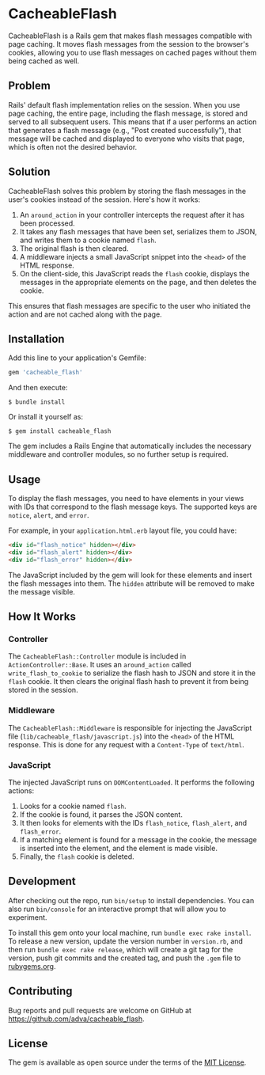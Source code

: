 # CacheableFlash

CacheableFlash is a Rails gem that makes flash messages compatible with page caching. It moves flash messages from the session to the browser's cookies, allowing you to use flash messages on cached pages without them being cached as well.

## Problem

Rails' default flash implementation relies on the session. When you use page caching, the entire page, including the flash message, is stored and served to all subsequent users. This means that if a user performs an action that generates a flash message (e.g., "Post created successfully"), that message will be cached and displayed to everyone who visits that page, which is often not the desired behavior.

## Solution

CacheableFlash solves this problem by storing the flash messages in the user's cookies instead of the session. Here's how it works:

1.  An `around_action` in your controller intercepts the request after it has been processed.
2.  It takes any flash messages that have been set, serializes them to JSON, and writes them to a cookie named `flash`.
3.  The original flash is then cleared.
4.  A middleware injects a small JavaScript snippet into the `<head>` of the HTML response.
5.  On the client-side, this JavaScript reads the `flash` cookie, displays the messages in the appropriate elements on the page, and then deletes the cookie.

This ensures that flash messages are specific to the user who initiated the action and are not cached along with the page.

## Installation

Add this line to your application's Gemfile:

```ruby
gem 'cacheable_flash'
```

And then execute:

    $ bundle install

Or install it yourself as:

    $ gem install cacheable_flash

The gem includes a Rails Engine that automatically includes the necessary middleware and controller modules, so no further setup is required.

## Usage

To display the flash messages, you need to have elements in your views with IDs that correspond to the flash message keys. The supported keys are `notice`, `alert`, and `error`.

For example, in your `application.html.erb` layout file, you could have:

```html
<div id="flash_notice" hidden></div>
<div id="flash_alert" hidden></div>
<div id="flash_error" hidden></div>
```

The JavaScript included by the gem will look for these elements and insert the flash messages into them. The `hidden` attribute will be removed to make the message visible.

## How It Works

### Controller

The `CacheableFlash::Controller` module is included in `ActionController::Base`. It uses an `around_action` called `write_flash_to_cookie` to serialize the flash hash to JSON and store it in the `flash` cookie. It then clears the original flash hash to prevent it from being stored in the session.

### Middleware

The `CacheableFlash::Middleware` is responsible for injecting the JavaScript file (`lib/cacheable_flash/javascript.js`) into the `<head>` of the HTML response. This is done for any request with a `Content-Type` of `text/html`.

### JavaScript

The injected JavaScript runs on `DOMContentLoaded`. It performs the following actions:

1.  Looks for a cookie named `flash`.
2.  If the cookie is found, it parses the JSON content.
3.  It then looks for elements with the IDs `flash_notice`, `flash_alert`, and `flash_error`.
4.  If a matching element is found for a message in the cookie, the message is inserted into the element, and the element is made visible.
5.  Finally, the `flash` cookie is deleted.

## Development

After checking out the repo, run `bin/setup` to install dependencies. You can also run `bin/console` for an interactive prompt that will allow you to experiment.

To install this gem onto your local machine, run `bundle exec rake install`. To release a new version, update the version number in `version.rb`, and then run `bundle exec rake release`, which will create a git tag for the version, push git commits and the created tag, and push the `.gem` file to [rubygems.org](https://rubygems.org).

## Contributing

Bug reports and pull requests are welcome on GitHub at https://github.com/adva/cacheable_flash.

## License

The gem is available as open source under the terms of the [MIT License](https://opensource.org/licenses/MIT).